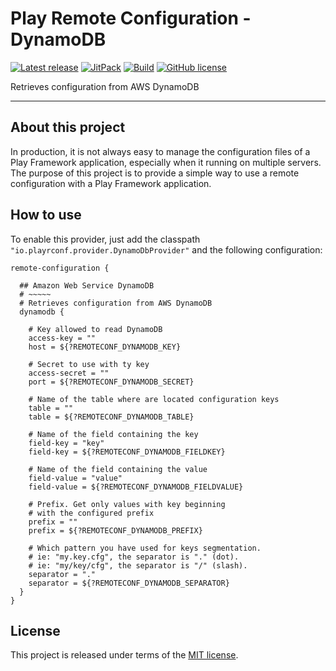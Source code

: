 # Play Remote Configuration - DynamoDB


[![Latest release](https://img.shields.io/badge/latest_release-18.12-orange.svg)](https://github.com/play-rconf/play-rconf-dynamodb/releases)
[![JitPack](https://jitpack.io/v/play-rconf/play-rconf-dynamodb.svg)](https://jitpack.io/#play-rconf/play-rconf-dynamodb)
[![Build](https://img.shields.io/travis-ci/play-rconf/play-rconf-dynamodb.svg?branch=master&style=flat)](https://travis-ci.org/play-rconf/play-rconf-dynamodb)
[![GitHub license](https://img.shields.io/badge/license-MIT-blue.svg)](https://raw.githubusercontent.com/play-rconf/play-rconf-dynamodb/master/LICENSE)

Retrieves configuration from AWS DynamoDB
*****

## About this project
In production, it is not always easy to manage the configuration files of a
Play Framework application, especially when it running on multiple servers.
The purpose of this project is to provide a simple way to use a remote
configuration with a Play Framework application.



## How to use

To enable this provider, just add the classpath `"io.playrconf.provider.DynamoDbProvider"`
and the following configuration:

```hocon
remote-configuration {

  ## Amazon Web Service DynamoDB
  # ~~~~~
  # Retrieves configuration from AWS DynamoDB
  dynamodb {

    # Key allowed to read DynamoDB
    access-key = ""
    host = ${?REMOTECONF_DYNAMODB_KEY}

    # Secret to use with ty key
    access-secret = ""
    port = ${?REMOTECONF_DYNAMODB_SECRET}

    # Name of the table where are located configuration keys
    table = ""
    table = ${?REMOTECONF_DYNAMODB_TABLE}

    # Name of the field containing the key
    field-key = "key"
    field-key = ${?REMOTECONF_DYNAMODB_FIELDKEY}

    # Name of the field containing the value
    field-value = "value"
    field-value = ${?REMOTECONF_DYNAMODB_FIELDVALUE}

    # Prefix. Get only values with key beginning
    # with the configured prefix
    prefix = ""
    prefix = ${?REMOTECONF_DYNAMODB_PREFIX}

    # Which pattern you have used for keys segmentation.
    # ie: "my.key.cfg", the separator is "." (dot).
    # ie: "my/key/cfg", the separator is "/" (slash).
    separator = "."
    separator = ${?REMOTECONF_DYNAMODB_SEPARATOR}
  }
}
```



## License
This project is released under terms of the [MIT license](https://raw.githubusercontent.com/play-rconf/play-rconf-dynamodb/master/LICENSE).

